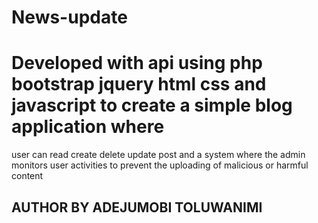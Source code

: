 # News-update
# Developed with api using php  bootstrap jquery html css and javascript to create a simple blog application where 
user can read create delete update post and a system where the admin monitors user activities to prevent the uploading of malicious or harmful content

## AUTHOR BY ADEJUMOBI TOLUWANIMI
